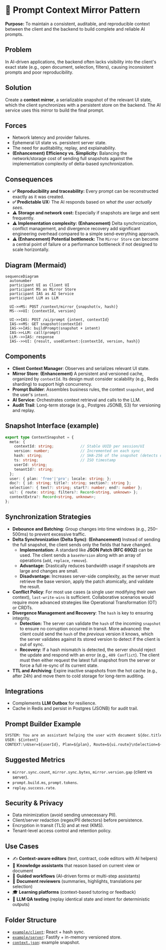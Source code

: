# 🧩 Prompt Context Mirror Pattern

**Purpose:** To maintain a consistent, auditable, and reproducible context between the client and the backend to build complete and reliable AI prompts.

## Problem

In AI-driven applications, the backend often lacks visibility into the client's exact state (e.g., open document, selection, filters), causing inconsistent prompts and poor reproducibility.

## Solution

Create a **context mirror**, a serializable snapshot of the relevant UI state, which the client synchronizes with a persistent store on the backend. The AI service uses this mirror to build the final prompt.

## Forces

  * Network latency and provider failures.
  * Ephemeral UI state vs. persistent server state.
  * The need for auditability, replay, and explainability.
  * **(Enhancement)** **Efficiency vs. Simplicity:** Balancing the network/storage cost of sending full snapshots against the implementation complexity of delta-based synchronization.

## Consequences

* **✅ Reproducibility and traceability:** Every prompt can be reconstructed exactly as it was created.
* **✅ Predictable UX:** The AI responds based on *what the user actually sees*.
* **⚠️ Storage and network cost:** Especially if snapshots are large and sent frequently.
* **⚠️ Implementation complexity:** **(Enhancement)** Delta synchronization, conflict management, and divergence recovery add significant engineering overhead compared to a simple send-everything approach.
* **⚠️ (Enhancement) Potential bottleneck:** The `Mirror Store` can become a central point of failure or a performance bottleneck if not designed to scale horizontally.

## Diagram (Mermaid)

```mermaid
sequenceDiagram
  autonumber
  participant UI as Client UI
  participant MS as Mirror Store
  participant IAS as AI Service
  participant LLM as LLM

  UI->>MS: POST /context/mirror {snapshot(v, hash)}
  MS-->>UI: {contextId, version}

  UI->>IAS: POST /ai/prompt {intent, contextId}
  IAS->>MS: GET snapshot(contextId)
  IAS->>IAS: buildPrompt(snapshot + intent)
  IAS->>LLM: call(prompt)
  LLM-->>IAS: response
  IAS-->>UI: {result, usedContext:{contextId, version, hash}}
```

## Components

  * **Client Context Manager**: Observes and serializes relevant UI state.
  * **Mirror Store**: **(Enhancement)** A persistent and versioned cache, organized by `contextId`. Its design must consider scalability (e.g., Redis sharding) to support high concurrency.
  * **Prompt Builder**: Assembles business rules, the context `snapshot`, and the user's `intent`.
  * **AI Service**: Orchestrates context retrieval and calls to the LLM.
  * **Audit Trail**: Long-term storage (e.g., Postgres JSONB, S3) for versioning and replay.

## Snapshot Interface (example)

```ts
export type ContextSnapshot = {
  meta: {
    contextId: string;            // Stable UUID per session/UI
    version: number;              // Incremented on each sync
    hash: string;                 // SHA-256 of the snapshot (detects divergence)
    ts: string;                   // ISO timestamp
    userId: string;
    tenantId?: string;
  };
  user: { plan: 'free'|'pro'; locale: string; };
  doc?: { id: string; title?: string; section?: string };
  selection?: { text?: string; start?: number; end?: number };
  ui?: { route: string; filters?: Record<string, unknown> };
  contextExtra?: Record<string, unknown>;
};

```

## Synchronization Strategies

  * **Debounce and Batching**: Group changes into time windows (e.g., 250–500ms) to prevent excessive traffic.
  * **Delta Synchronization (Delta Sync)**: **(Enhancement)** Instead of sending the full snapshot, the client sends only the fields that have changed.
      * **Implementation:** A standard like **JSON Patch (RFC 6902)** can be used. The client sends a `baseVersion` along with an array of operations (`add`, `replace`, `remove`).
      * **Advantage:** Drastically reduces bandwidth usage if snapshots are large and changes are small.
      * **Disadvantage:** Increases server-side complexity, as the server must retrieve the base version, apply the patch atomically, and validate the result.
  * **Conflict Policy**: For most use cases (a single user modifying their own context), `last-write-wins` is sufficient. Collaborative scenarios would require more advanced strategies like Operational Transformation (OT) or CRDTs.
  * **Divergence Management and Recovery**: The `hash` is key to ensuring integrity.
      * **Detection:** The server can validate the `hash` of the incoming `snapshot` to ensure no corruption occurred in transit. More advanced: the client could send the `hash` of the *previous* version it knows, which the server validates against its stored version to detect if the client is out of sync.
      * **Recovery:** If a hash mismatch is detected, the server should reject the update and respond with an error (e.g., `409 Conflict`). The client must then either request the latest full snapshot from the server or force a full re-sync of its current state.
  * **TTL and Archiving**: Expire inactive snapshots from the hot cache (e.g., after 24h) and move them to cold storage for long-term auditing.

## Integrations
* Complements **LLM Outbox** for resilience.
* Cache in Redis and persist in Postgres (JSONB) for audit trail.

## Prompt Builder Example
```txt
SYSTEM: You are an assistant helping the user with document ${doc.title}.
USER: ${intent}
CONTEXT:\nUser=${userId}, Plan=${plan}, Route=${ui.route}\nSelection=${selection.text}
```

## Suggested Metrics
* `mirror.sync.count`, `mirror.sync.bytes`, `mirror.version.gap` (client vs server).
* `prompt.build.ms`, `prompt.tokens`.
* `replay.success.rate`.

## Security & Privacy
* Data minimization (avoid sending unnecessary PII).
* Client/server redaction (regex/PII detectors) before persistence.
* Encryption in transit (TLS) and at rest (KMS).
* Tenant-level access control and retention policy.

## Use Cases
* ✍️ **Context-aware editors** (text, contract, code editors with AI helpers)
* 🧠 **Knowledge assistants** that reason based on current view or document
* 🧭 **Guided workflows** (AI-driven forms or multi-step assistants)
* 📄 **Document reviewers** (summaries, highlights, translations per selection)
* 🎓 **Learning platforms** (context-based tutoring or feedback)
* 🧱 **LLM QA testing** (replay identical state and intent for deterministic outputs)

## Folder Structure
* [`example/client`](./example/client): React + hash sync.
* [`example/server`](./example/server): Fastify + in-memory versioned store.
* [`context.json`](./context.json): example snapshot.